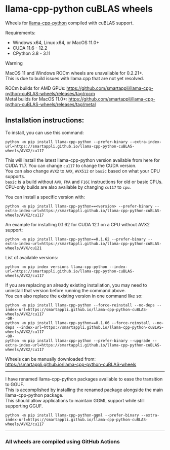 # llama-cpp-python cuBLAS wheels
Wheels for [llama-cpp-python](https://github.com/abetlen/llama-cpp-python) compiled with cuBLAS support.

Requirements:
- Windows x64, Linux x64, or MacOS 11.0+
- CUDA 11.6 - 12.2
- CPython 3.8 - 3.11

> [!WARNING]
> MacOS 11 and Windows ROCm wheels are unavailable for 0.2.21+.  
> This is due to build issues with llama.cpp that are not yet resolved.

ROCm builds for AMD GPUs: https://github.com/smartappli/llama-cpp-python-cuBLAS-wheels/releases/tag/rocm  
Metal builds for MacOS 11.0+: https://github.com/smartappli/llama-cpp-python-cuBLAS-wheels/releases/tag/metal

Installation instructions:
---
To install, you can use this command:
```
python -m pip install llama-cpp-python --prefer-binary --extra-index-url=https://smartappli.github.io/llama-cpp-python-cuBLAS-wheels/AVX2/cu117
```
This will install the latest llama-cpp-python version available from here for CUDA 11.7. You can change `cu117` to change the CUDA version.  
You can also change `AVX2` to `AVX`, `AVX512` or `basic` based on what your CPU supports.  
`basic` is a build without `AVX`, `FMA` and `F16C` instructions for old or basic CPUs.  
CPU-only builds are also available by changing `cu117` to `cpu`.

You can install a specific version with:
```
python -m pip install llama-cpp-python==<version> --prefer-binary --extra-index-url=https://smartappli.github.io/llama-cpp-python-cuBLAS-wheels/AVX2/cu117
```
An example for installing 0.1.62 for CUDA 12.1 on a CPU without AVX2 support:
```
python -m pip install llama-cpp-python==0.1.62 --prefer-binary --extra-index-url=https://smartappli.github.io/llama-cpp-python-cuBLAS-wheels/AVX/cu121
```
List of available versions:
```
python -m pip index versions llama-cpp-python --index-url=https://smartappli.github.io/llama-cpp-python-cuBLAS-wheels/AVX2/cu117
```

If you are replacing an already existing installation, you may need to uninstall that version before running the command above.  
You can also replace the existing version in one command like so:
```
python -m pip install llama-cpp-python --force-reinstall --no-deps --index-url=https://smartappli.github.io/llama-cpp-python-cuBLAS-wheels/AVX2/cu117
-OR-
python -m pip install llama-cpp-python==0.1.66 --force-reinstall --no-deps --index-url=https://smartappli.github.io/llama-cpp-python-cuBLAS-wheels/AVX2/cu117
-OR-
python -m pip install llama-cpp-python --prefer-binary --upgrade --extra-index-url=https://smartappli.github.io/llama-cpp-python-cuBLAS-wheels/AVX2/cu117
```

Wheels can be manually downloaded from: https://smartappli.github.io/llama-cpp-python-cuBLAS-wheels

---
I have renamed llama-cpp-python packages available to ease the transition to GGUF.  
This is accomplished by installing the renamed package alongside the main llama-cpp-python package.  
This should allow applications to maintain GGML support while still supporting GGUF.
```
python -m pip install llama-cpp-python-ggml --prefer-binary --extra-index-url=https://smartappli.github.io/llama-cpp-python-cuBLAS-wheels/AVX2/cu117
```

---
### All wheels are compiled using GitHub Actions
